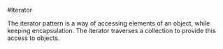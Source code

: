#Iterator

The iterator pattern is a way of accessing elements of an object, while keeping encapsulation.
The iterator traverses a collection to provide this access to objects.
